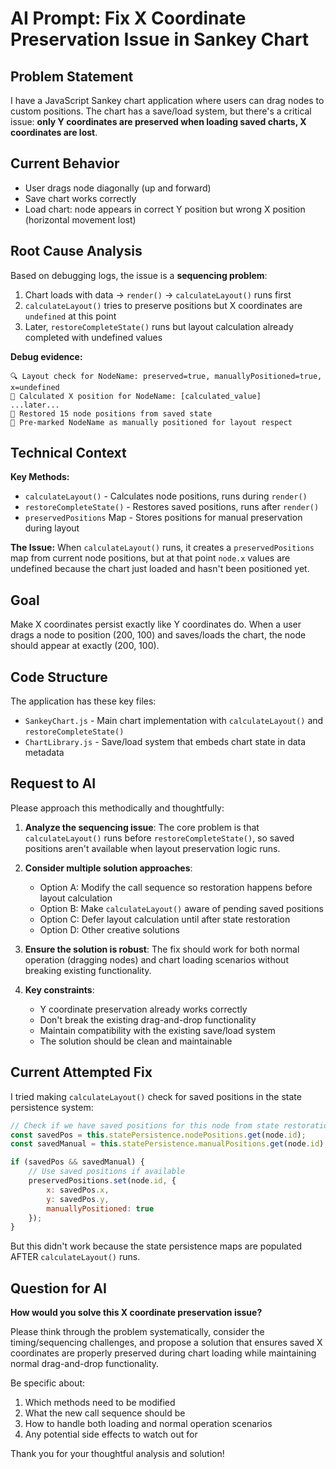 # AI Prompt: Fix X Coordinate Preservation Issue in Sankey Chart

## Problem Statement

I have a JavaScript Sankey chart application where users can drag nodes to custom positions. The chart has a save/load system, but there's a critical issue: **only Y coordinates are preserved when loading saved charts, X coordinates are lost**.

## Current Behavior
- User drags node diagonally (up and forward)
- Save chart works correctly
- Load chart: node appears in correct Y position but wrong X position (horizontal movement lost)

## Root Cause Analysis

Based on debugging logs, the issue is a **sequencing problem**:

1. Chart loads with data → `render()` → `calculateLayout()` runs first
2. `calculateLayout()` tries to preserve positions but X coordinates are `undefined` at this point
3. Later, `restoreCompleteState()` runs but layout calculation already completed with undefined values

**Debug evidence:**
```
🔍 Layout check for NodeName: preserved=true, manuallyPositioned=true, x=undefined
🧮 Calculated X position for NodeName: [calculated_value]
...later...
📍 Restored 15 node positions from saved state
🎯 Pre-marked NodeName as manually positioned for layout respect
```

## Technical Context

**Key Methods:**
- `calculateLayout()` - Calculates node positions, runs during `render()`
- `restoreCompleteState()` - Restores saved positions, runs after `render()`
- `preservedPositions` Map - Stores positions for manual preservation during layout

**The Issue:**
When `calculateLayout()` runs, it creates a `preservedPositions` map from current node positions, but at that point `node.x` values are undefined because the chart just loaded and hasn't been positioned yet.

## Goal

Make X coordinates persist exactly like Y coordinates do. When a user drags a node to position (200, 100) and saves/loads the chart, the node should appear at exactly (200, 100).

## Code Structure

The application has these key files:
- `SankeyChart.js` - Main chart implementation with `calculateLayout()` and `restoreCompleteState()`
- `ChartLibrary.js` - Save/load system that embeds chart state in data metadata

## Request to AI

Please approach this methodically and thoughtfully:

1. **Analyze the sequencing issue**: The core problem is that `calculateLayout()` runs before `restoreCompleteState()`, so saved positions aren't available when layout preservation logic runs.

2. **Consider multiple solution approaches**:
   - Option A: Modify the call sequence so restoration happens before layout calculation
   - Option B: Make `calculateLayout()` aware of pending saved positions
   - Option C: Defer layout calculation until after state restoration
   - Option D: Other creative solutions

3. **Ensure the solution is robust**: The fix should work for both normal operation (dragging nodes) and chart loading scenarios without breaking existing functionality.

4. **Key constraints**:
   - Y coordinate preservation already works correctly
   - Don't break the existing drag-and-drop functionality
   - Maintain compatibility with the existing save/load system
   - The solution should be clean and maintainable

## Current Attempted Fix

I tried making `calculateLayout()` check for saved positions in the state persistence system:

```javascript
// Check if we have saved positions for this node from state restoration
const savedPos = this.statePersistence.nodePositions.get(node.id);
const savedManual = this.statePersistence.manualPositions.get(node.id);

if (savedPos && savedManual) {
    // Use saved positions if available
    preservedPositions.set(node.id, {
        x: savedPos.x,
        y: savedPos.y,
        manuallyPositioned: true
    });
}
```

But this didn't work because the state persistence maps are populated AFTER `calculateLayout()` runs.

## Question for AI

**How would you solve this X coordinate preservation issue?** 

Please think through the problem systematically, consider the timing/sequencing challenges, and propose a solution that ensures saved X coordinates are properly preserved during chart loading while maintaining normal drag-and-drop functionality.

Be specific about:
1. Which methods need to be modified
2. What the new call sequence should be
3. How to handle both loading and normal operation scenarios
4. Any potential side effects to watch out for

Thank you for your thoughtful analysis and solution!